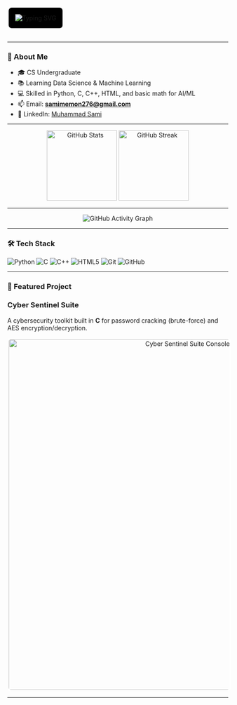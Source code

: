 <!-- Banner -->
<p align="center" style="background-color:black; border: 3px solid white; padding: 15px; display: inline-block; border-radius: 10px;">
  <img src="https://readme-typing-svg.herokuapp.com?font=Fira+Code&size=26&duration=3000&pause=1000&color=4169E1&center=true&vCenter=true&width=650&lines=Muhammad+Sami;CS+Undergraduate;Data+Science+%26+Machine+Learning+Enthusiast;Python+%7C+C+%7C+C%2B%2B+%7C+HTML;Passionate+About+AI+and+Security" alt="Typing SVG" />
</p>

---

<!-- About Me -->
### 👋 About Me
- 🎓 CS Undergraduate  
- 📚 Learning Data Science & Machine Learning  
- 💻 Skilled in Python, C, C++, HTML, and basic math for AI/ML  
- 📫 Email: **samimemon276@gmail.com**  
- 💼 LinkedIn: [Muhammad Sami](https://www.linkedin.com/in/muhammad-sami-02a509351/)

---

<!-- GitHub Stats -->
<p align="center">
  <img src="https://github-readme-stats.vercel.app/api?username=MSamimemon&show_icons=true&theme=radical" alt="GitHub Stats" height="160"/>
  <img src="https://github-readme-streak-stats.herokuapp.com/?user=MSamimemon&theme=radical" alt="GitHub Streak" height="160"/>
</p>

---

<!-- Activity Graph -->
<p align="center">
  <img src="https://github-readme-activity-graph.vercel.app/graph?username=MSamimemon&theme=react-dark" alt="GitHub Activity Graph"/>
</p>

---

<!-- Tech Stack -->
### 🛠 Tech Stack
![Python](https://img.shields.io/badge/Python-3776AB?style=for-the-badge&logo=python&logoColor=white)
![C](https://img.shields.io/badge/C-00599C?style=for-the-badge&logo=c&logoColor=white)
![C++](https://img.shields.io/badge/C++-00599C?style=for-the-badge&logo=cplusplus&logoColor=white)
![HTML5](https://img.shields.io/badge/HTML5-E34F26?style=for-the-badge&logo=html5&logoColor=white)
![Git](https://img.shields.io/badge/Git-F05032?style=for-the-badge&logo=git&logoColor=white)
![GitHub](https://img.shields.io/badge/GitHub-181717?style=for-the-badge&logo=github&logoColor=white)

---

<!-- Featured Project -->
### 📌 Featured Project

### Cyber Sentinel Suite
A cybersecurity toolkit built in **C** for password cracking (brute-force) and AES encryption/decryption. 
<p align="center">
  <img src="https://github.com/YourGitHubUsername/YourRepoName/blob/main/1483d2e2-f711-4964-909e-50ae89fe79e2.png" alt="Cyber Sentinel Suite Console" width="800" style="border: 3px solid white; border-radius: 8px;">
</p>

---
